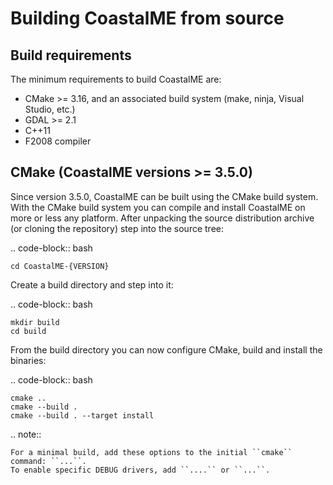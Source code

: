 # Building CoastalME from source


Build requirements
--------------------------------------------------------------------------------

The minimum requirements to build CoastalME are:

- CMake >= 3.16, and an associated build system (make, ninja, Visual Studio, etc.)
- GDAL >= 2.1 
- C++11 
- F2008 compiler


CMake (CoastalME versions >= 3.5.0)
--------------------------------------------------------------------------------

Since version 3.5.0, CoastalME can be built using the CMake build system.
With the CMake build system you can compile and install CoastalME on more or less any
platform. After unpacking the source distribution archive (or cloning the repository)
step into the source tree:

.. code-block:: bash

    cd CoastalME-{VERSION}

Create a build directory and step into it:

.. code-block:: bash

    mkdir build
    cd build

From the build directory you can now configure CMake, build and install the binaries:

.. code-block:: bash

    cmake ..
    cmake --build .
    cmake --build . --target install

.. note::

    For a minimal build, add these options to the initial ``cmake`` command: ``...``.
    To enable specific DEBUG drivers, add ``....`` or ``...``.
    